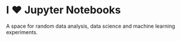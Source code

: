 # I ♥️ Jupyter Notebooks

A space for random data analysis, data science and machine learning experiments.
